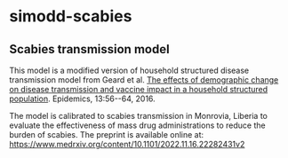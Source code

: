 # simodd-scabies
## Scabies transmission model

This model is a modified version of household structured disease transmission model from Geard et al. [The effects of demographic change on disease transmission and vaccine impact in a household structured population](https://www.sciencedirect.com/science/article/pii/S175543651500081X). Epidemics, 13:56--64, 2016.

The model is calibrated to scabies transmission in Monrovia, Liberia to evaluate the effectiveness of mass drug administrations to reduce the burden of scabies. The preprint is available online at: https://www.medrxiv.org/content/10.1101/2022.11.16.22282431v2
